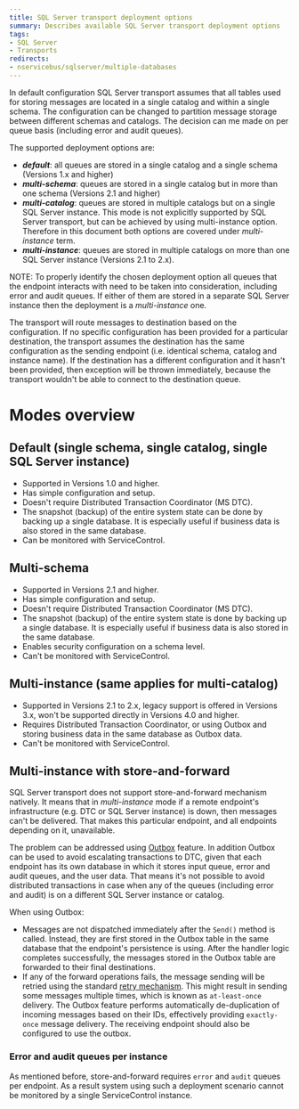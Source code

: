 ```yaml
---
title: SQL Server transport deployment options
summary: Describes available SQL Server transport deployment options
tags:
- SQL Server
- Transports
redirects:
- nservicebus/sqlserver/multiple-databases
---
```


In default configuration SQL Server transport assumes that all tables used for storing messages are located in a single catalog and within a single schema. The configuration can be changed to partition message storage between different schemas and catalogs. The decision can me made on per queue basis (including error and audit queues).

The supported deployment options are:
 * ***default***: all queues are stored in a single catalog and a single schema (Versions 1.x and higher)
 * ***multi-schema***: queues are stored in a single catalog but in more than one schema (Versions 2.1 and higher)
 * ***multi-catalog***: queues are stored in multiple catalogs but on a single SQL Server instance. This mode is not explicitly supported by SQL Server transport, but can be achieved  by using multi-instance option. Therefore in this document both options are covered under *multi-instance* term.
 * ***multi-instance***: queues are stored in multiple catalogs on more than one SQL Server instance (Versions 2.1 to 2.x).

NOTE: To properly identify the chosen deployment option all queues that the endpoint interacts with need to be taken into consideration, including error and audit queues. If either of them are stored in a separate SQL Server instance then the deployment is a *multi-instance* one.

The transport will route messages to destination based on the configuration. If no specific configuration has been provided for a particular destination, the transport assumes the destination has the same configuration as the sending endpoint (i.e. identical schema, catalog and instance name). If the destination has a different configuration and it hasn't been provided, then exception will be thrown immediately, because the transport wouldn't be able to connect to the destination queue.

# Modes overview

## Default (single schema, single catalog, single SQL Server instance)

- Supported in Versions 1.0 and higher.
- Has simple configuration and setup.
- Doesn't require Distributed Transaction Coordinator (MS DTC).
- The snapshot (backup) of the entire system state can be done by backing up a single database. It is especially useful if business data is also stored in the same database.
- Can be monitored with ServiceControl.

## Multi-schema

- Supported in Versions 2.1 and higher.
- Has simple configuration and setup.
- Doesn't require Distributed Transaction Coordinator (MS DTC).
- The snapshot (backup) of the entire system state is done by backing up a single database. It is especially useful if business data is also stored in the same database.
- Enables security configuration on a schema level.
- Can't be monitored with ServiceControl.

## Multi-instance (same applies for multi-catalog)

- Supported in Versions 2.1 to 2.x, legacy support is offered in Versions 3.x, won't be supported directly in Versions 4.0 and higher.
- Requires Distributed Transaction Coordinator, or using Outbox and storing business data in the same database as Outbox data.
- Can't be monitored with ServiceControl.

## Multi-instance with store-and-forward

SQL Server transport does not support store-and-forward mechanism natively. It means that in *multi-instance* mode if a remote endpoint's infrastructure (e.g. DTC or SQL Server instance) is down, then messages can't be delivered. That makes this particular endpoint, and all endpoints depending on it, unavailable. 

The problem can be addressed using [Outbox](/nservicebus/outbox/) feature. In addition Outbox can be used to avoid escalating transactions to DTC, given that each endpoint has its own database in which it stores input queue, error and audit queues, and the user data. That means it's not possible to avoid distributed transactions in case when any of the queues (including error and audit) is on a different SQL Server instance or catalog. 

When using Outbox:

 * Messages are not dispatched immediately after the `Send()` method is called. Instead, they are first stored in the Outbox table in the same database that the endpoint's persistence is using. After the handler logic completes successfully, the messages stored in the Outbox table are forwarded to their final destinations.
 * If any of the forward operations fails, the message sending will be retried using the standard [retry mechanism](/nservicebus/errors/automatic-retries.md). This might result in sending some messages multiple times, which is known as `at-least-once` delivery. The Outbox feature performs automatically de-duplication of incoming messages based on their IDs, effectively providing `exactly-once` message delivery. The receiving endpoint should also be configured to use the outbox.

### Error and audit queues per instance

As mentioned before, store-and-forward requires `error` and `audit` queues per endpoint. As a result system using such a deployment scenario cannot be monitored by a single ServiceControl instance.
